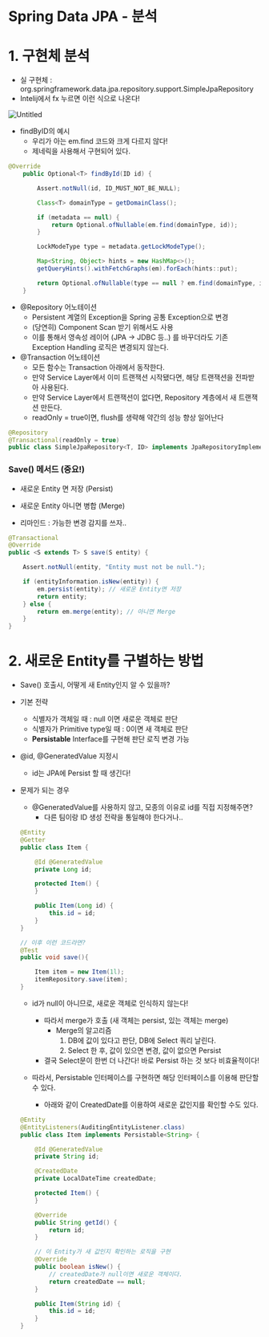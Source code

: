 # Spring Data JPA - 분석

# 1. 구현체 분석

- 실 구현체 : org.springframework.data.jpa.repository.support.SimpleJpaRepository
- Intelij에서 fx 누르면 이런 식으로 나온다!

![Untitled](https://s3-us-west-2.amazonaws.com/secure.notion-static.com/1111a747-dc2d-43c9-80dc-7eda9141e1ab/Untitled.png)

- findByID의 예시
    - 우리가 아는 em.find 코드와 크게 다르지 않다!
    - 제네릭을 사용해서 구현되어 있다.

```java
@Override
	public Optional<T> findById(ID id) {

		Assert.notNull(id, ID_MUST_NOT_BE_NULL);

		Class<T> domainType = getDomainClass();

		if (metadata == null) {
			return Optional.ofNullable(em.find(domainType, id));
		}

		LockModeType type = metadata.getLockModeType();

		Map<String, Object> hints = new HashMap<>();
		getQueryHints().withFetchGraphs(em).forEach(hints::put);

		return Optional.ofNullable(type == null ? em.find(domainType, id, hints) : em.find(domainType, id, type, hints));
	}
```

- @Repository 어노테이션
    - Persistent 계열의 Exception을 Spring 공통 Exception으로 변경
    - (당연히) Component Scan 받기 위해서도 사용
    - 이를 통해서 영속성 레이어 (JPA → JDBC 등..) 를 바꾸더라도 기존 Exception Handling 로직은 변경되지 않는다.
- @Transaction 어노테이션
    - 모든 함수는 Transaction 아래에서 동작한다.
    - 만약 Service Layer에서 이미 트랜잭션 시작됐다면, 해당 트랜잭션을 전파받아 사용된다.
    - 만약 Service Layer에서 트랜잭션이 없다면, Repository 계층에서 새 트랜잭션 만든다.
    - readOnly = true이면, flush를 생략해 약간의 성능 향상 일어난다

```java
@Repository
@Transactional(readOnly = true)
public class SimpleJpaRepository<T, ID> implements JpaRepositoryImplementation<T, ID> {
```

### Save() 메서드 (중요!)

- 새로운 Entity 면 저장 (Persist)
- 새로운 Entity 아니면 병합 (Merge)

- 리마인드 : 가능한 변경 감지를 쓰자..

```java
@Transactional
@Override
public <S extends T> S save(S entity) {

	Assert.notNull(entity, "Entity must not be null.");

	if (entityInformation.isNew(entity)) {
		em.persist(entity); // 새로운 Entity면 저장
		return entity;
	} else {
		return em.merge(entity); // 아니면 Merge
	}
}
```

# 2. 새로운 Entity를 구별하는 방법

- Save() 호출시, 어떻게 새 Entity인지 알 수 있을까?

- 기본 전략
    - 식별자가 객체일 때 : null 이면 새로운 객체로 판단
    - 식별자가 Primitive type일 때 : 0이면 새 객체로 판단
    - **Persistable** Interface를 구현해 판단 로직 변경 가능

- @id, @GeneratedValue 지정시
    - id는 JPA에 Persist 할 때 생긴다!

- 문제가 되는 경우
    - @GeneratedValue를 사용하지 않고, 모종의 이유로 id를 직접 지정해주면?
        - 다른 팀이랑 ID 생성 전략을 통일해야 한다거나..
    
    ```java
    @Entity
    @Getter
    public class Item {
    
        @Id @GeneratedValue
        private Long id;
    
        protected Item() {
        }
    
        public Item(Long id) {
            this.id = id;
        }
    }
    
    // 이후 이런 코드라면?
    @Test
    public void save(){
    
        Item item = new Item(1l);
        itemRepository.save(item);
    }
    ```
    
    - id가 null이 아니므로, 새로운 객체로 인식하지 않는다!
        - 따라서 merge가 호출 (새 객체는 persist, 있는 객체는 merge)
            - Merge의 알고리즘
                1. DB에 값이 있다고 판단, DB에 Select 쿼리 날린다.
                2. Select 한 후, 값이 있으면 변경, 값이 없으면 Persist
        - 결국 Select문이 한번 더 나간다! 바로 Persist 하는 것 보다 비효율적이다!
    
    - 따라서, Persistable 인터페이스를 구현하면 해당 인터페이스를 이용해 판단할 수 있다.
        - 아래와 같이 CreatedDate를 이용하여 새로운 값인지를 확인할 수도 있다.
    
    ```java
    @Entity
    @EntityListeners(AuditingEntityListener.class)
    public class Item implements Persistable<String> {
    
        @Id @GeneratedValue
        private String id;
    
        @CreatedDate
        private LocalDateTime createdDate;
    
        protected Item() {
        }
    
        @Override
        public String getId() {
            return id;
        }
    
        // 이 Entity가 새 값인지 확인하는 로직을 구현
        @Override
        public boolean isNew() {
            // createdDate가 null이면 새로운 객체이다.
            return createdDate == null;
        }
    
        public Item(String id) {
            this.id = id;
        }
    }
    ```
